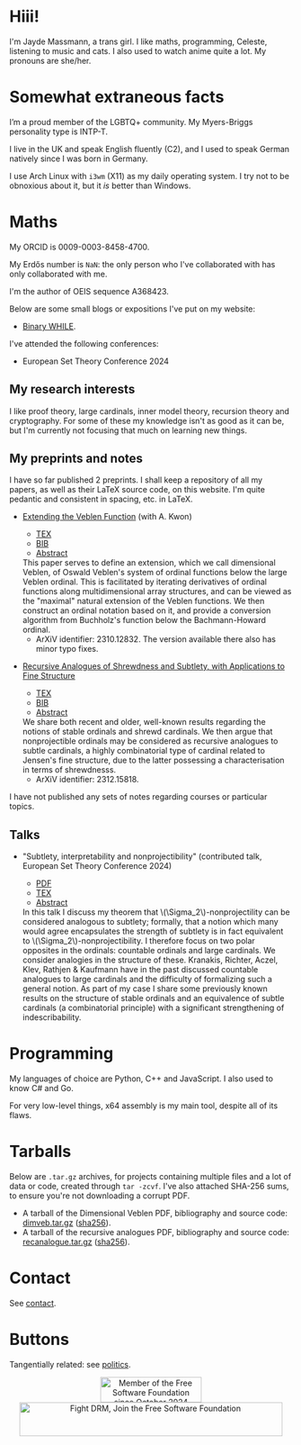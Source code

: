 <!-- MathJax, Bootstrap and jQuery CDNs -->

<script type="text/javascript" src="https://cdnjs.cloudflare.com/ajax/libs/mathjax/2.7.3/MathJax.js?config=TeX-AMS-MML_HTMLorMML"></script>
<script src="https://ajax.googleapis.com/ajax/libs/jquery/3.7.1/jquery.min.js"></script>
<script src="https://maxcdn.bootstrapcdn.com/bootstrap/3.4.1/js/bootstrap.min.js"></script>
<link rel="stylesheet" href="https://maxcdn.bootstrapcdn.com/bootstrap/3.4.1/css/bootstrap.min.css">

# Hiii!

I'm Jayde Massmann, a trans girl. I like maths, programming, Celeste, listening to music and cats. I also used to watch anime quite a lot. My pronouns are she/her.

# Somewhat extraneous facts

I’m a proud member of the LGBTQ+ community. My Myers-Briggs personality type is INTP-T.

I live in the UK and speak English fluently (C2), and I used to speak German natively since I was born in Germany.

I use Arch Linux with `i3wm` (X11) as my daily operating system. I try not to be obnoxious about it, but it *is* better than Windows.

# Maths

My ORCID is 0009-0003-8458-4700.

My Erdős number is `NaN`: the only person who I've collaborated with has only collaborated with me.

I'm the author of OEIS sequence A368423.

Below are some small blogs or expositions I've put on my website:

- [Binary WHILE](blog/BW.md).

I've attended the following conferences:

- European Set Theory Conference 2024

## My research interests

I like proof theory, large cardinals, inner model theory, recursion theory and cryptography. For some of these my knowledge isn't as good as it can be, but I'm currently not focusing that much on learning new things.

## My preprints and notes

I have so far published 2 preprints. I shall keep a repository of all my papers, as well as their LaTeX source code, on this website. I'm quite pedantic and consistent in spacing, etc. in LaTeX.

- [Extending the Veblen Function](papers/DimVeb/Dimensional_Veblen.pdf) (with A. Kwon)
  - [TEX](papers/DimVeb/main.tex)
  - [BIB](papers/DimVeb/main.bib)
  - <a data-toggle="collapse" href="#collapseAbstract1" role="button" aria-expanded="false" aria-controls="collapseAbstract1">Abstract</a>

  <div class="collapse" id="collapseAbstract1">

  <div class="card card-body">
    This paper serves to define an extension, which we call dimensional Veblen, of Oswald Veblen's system of ordinal functions below the large Veblen ordinal. This is facilitated by iterating derivatives of ordinal functions along multidimensional array structures, and can be viewed as the "maximal" natural extension of the Veblen functions. We then construct an ordinal notation based on it, and provide a conversion algorithm from Buchholz's function below the Bachmann-Howard ordinal.
  </div>
  </div>

  - ArXiV identifier: 2310.12832. The version available there also has minor typo fixes.

- [Recursive Analogues of Shrewdness and Subtlety, with Applications to Fine Structure](papers/RecAnalogue/Recursive_Analogues_of_Shrewdness_and_Subtlety__with_Applications_to_Fine_Structure.pdf)
  - [TEX](papers/RecAnalogue/main.tex)
  - [BIB](papers/RecAnalogue/main.bib)
  - <a data-toggle="collapse" href="#collapseAbstract2" role="button" aria-expanded="false" aria-controls="collapseAbstract2">Abstract</a>

  <div class="collapse" id="collapseAbstract2">

  <div class="card card-body">
    We share both recent and older, well-known results regarding the notions of stable ordinals and shrewd cardinals. We then argue that nonprojectible ordinals may be considered as recursive analogues to subtle cardinals, a highly combinatorial type of cardinal related to Jensen's fine structure, due to the latter possessing a characterisation in terms of shrewdnesss.
  </div>
  </div>

  - ArXiV identifier: 2312.15818.

I have not published any sets of notes regarding courses or particular topics.

## Talks

- "Subtlety, interpretability and nonprojectibility" (contributed talk, European Set Theory Conference 2024)
  - [PDF](slides/RecSub/Slides.pdf)
  - [TEX](slides/RecSub/main.tex)
  - <a data-toggle="collapse" href="#collapseAbstract3" role="button" aria-expanded="false" aria-controls="collapseAbstract3">Abstract</a>

  <div class="collapse" id="collapseAbstract3">

  <div class="card card-body">
    In this talk I discuss my theorem that \(\Sigma_2\)-nonprojectility can be considered analogous to subtlety; formally, that a notion which many would agree encapsulates the strength of subtlety is in fact equivalent to \(\Sigma_2\)-nonprojectibility. I therefore focus on two polar opposites in the ordinals: countable ordinals and large cardinals. We consider analogies in the structure of these. Kranakis, Richter, Aczel, Klev, Rathjen & Kaufmann have in the past discussed countable analogues to large cardinals and the difficulty of formalizing such a general notion. As part of my case I share some previously known results on the structure of stable ordinals and an equivalence of subtle cardinals (a combinatorial principle) with a significant strengthening of indescribability.
  </div>
  </div>

# Programming

My languages of choice are Python, C++ and JavaScript. I also used to know C# and Go.

For very low-level things, x64 assembly is my main tool, despite all of its flaws.

# Tarballs

Below are `.tar.gz` archives, for projects containing multiple files and a lot of data or code, created through `tar -zcvf`. I've also attached SHA-256 sums, to ensure you're not downloading a corrupt PDF.

- A tarball of the Dimensional Veblen PDF, bibliography and source code: [dimveb.tar.gz](tarballs/dimveb.tar.gz) ([sha256](sha256sums/dimveb.tar.gz.sha256)).
- A tarball of the recursive analogues PDF, bibliography and source code: [recanalogue.tar.gz](tarballs/recanalogue.tar.gz) ([sha256](sha256sums/recanalogue.tar.gz.sha256)).

# Contact

See [contact](contact.md).

# Buttons

Tangentially related: see [politics](politics.md).

<div align="center">
<a href="https://www.fsf.org/">
<img src="https://static.fsf.org/nosvn/associate/crm/6777766.png" alt = "Member of the Free Software Foundation since October 2024" width="180" height="45" border="0" align="middle" />
</a>
<a href="https://www.defectivebydesign.org/">
<img src="https://www.defectivebydesign.org/sites/nodrm.civicactions.net/files/images/fsf_DBD_468x60.png" alt="Fight DRM, Join the Free Software Foundation" width="468" height="60" border="0" align="middle" />
</a>
</div>